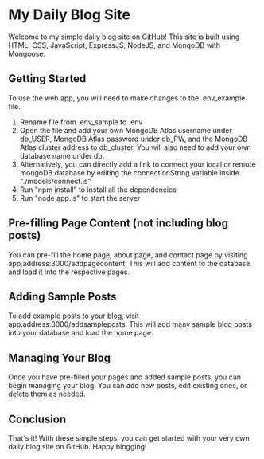 # My Daily Blog Site
Welcome to my simple daily blog site on GitHub! This site is built using HTML, CSS, JavaScript, ExpressJS, NodeJS, and MongoDB with Mongoose.

## Getting Started
To use the web app, you will need to make changes to the .env_example file. 

1. Rename file from .env_sample to .env
2. Open the file and add your own MongoDB Atlas username under db_USER, MongoDB Atlas password under db_PW, and the MongoDB Atlas cluster address to db_cluster. You will also need to add your own database name under db. 
3. Alternatively, you can directly add a link to connect your local or remote mongoDB database by editing the connectionString variable inside "./models/connect.js"
4. Run "npm install" to install all the dependencies
5. Run "node app.js" to start the server

## Pre-filling Page Content (not including blog posts)
You can pre-fill the home page, about page, and contact page by visiting app.address:3000/addpagecontent. This will add content to the database and load it into the respective pages.

## Adding Sample Posts
To add example posts to your blog, visit app.address:3000/addsampleposts. This will add many sample blog posts into your database and load the home page.

## Managing Your Blog
Once you have pre-filled your pages and added sample posts, you can begin managing your blog. You can add new posts, edit existing ones, or delete them as needed.

## Conclusion
That's it! With these simple steps, you can get started with your very own daily blog site on GitHub. Happy blogging!
